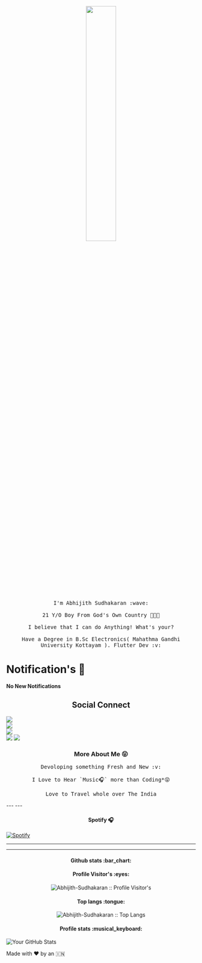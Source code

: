 <p align="center">
  <img src="https://media.giphy.com/media/MeJgB3yMMwIaHmKD4z/giphy.gif" width="40%">
  <br><br>
  <samp>
    I'm Abhijith Sudhakaran :wave:
    <br><br>
    21 Y/O Boy From God's Own Country 🌴🌿🌊
    <br><br>
    I believe that I can do Anything! What's your?
    <br><br>
    Have a Degree in B.Sc Electronics( Mahathma Gandhi University Kottayam ).
    Flutter Dev :v:
  </samp>
</p>

<h1> Notification's 🔔 </h1>
 <b> No New Notifications </b>

<h2 align="center">Social Connect</h2>

<a href="https://t.me/Telecat_X"><img src="https://img.shields.io/badge/Contact Via Telegram‎%20-black.svg?style=for-the-badge&logo=Telegram"></a><br>
<a href="http://www.instagram.com/hypercat_ext"><img src="https://img.shields.io/badge/Follow on Instagram%20-black.svg?style=for-the-badge&logo=Instagram"></a><br>
<a href="http://reddit.com/Hypercat"><img src="https://img.shields.io/badge/Follow Me on Reddit%20-black.svg?style=for-the-badge&logo=Reddit"></a><br>
<a href="https://www.linkedin.com/in/abhijithsudhakaran?utm_source=share&utm_campaign=share_via&utm_content=profile&utm_medium=android_app"><img src="https://img.shields.io/badge/Hire Me on LinkedIn%20-black.svg?style=for-the-badge&logo=Linkedin"></a>
<a href="https://t.me/readmeab"><img src="https://img.shields.io/badge/Join Our Community%20-black.svg?style=for-the-badge&logo=Telegram"></a>

<h3 align="center">More About Me 😝</h3>

<p align="center">
   <samp>
     Devoloping something Fresh and New :v:
   <br><br>
     I Love to Hear `Music🎧` more than Coding*😝
   <br><br>
     Love to Travel whole over The India
</samp>
</p>
---
---

<h4 align="center"> Spotify 🎧</h4>

[![Spotify](https://novatorem.bgstatic.vercel.app/api/spotify)](http://open.spotify.com/track/6rqhFgbbKwnb9MLmUQDhG6)

---

---

<h4 align="center">Github stats :bar_chart:</h4>

<h4 align="center">Profile Visitor's :eyes:</h4>

<p align="center"><img src="https://profile-counter.glitch.me/{Abhijith-Sudhakaran}/count.svg" alt="Abhijith-Sudhakaran :: Profile Visitor's" /></p>

<h4 align="center">Top langs :tongue:</h4>

<p align="center"><img src="https://github-readme-stats.vercel.app/api/top-langs/?username=Abhijith-Sudhakaran&langs_count=10&theme=tokyonight&layout=compact" alt="Abhijith-Sudhakaran :: Top Langs" /></p>

<h4 align="center">Profile stats :musical_keyboard:</h4>

![Your GitHub Stats](https://github-readme-stats.vercel.app/api?username=Abhijith-Sudhakaran&show_icons=true&theme=dark)

<p>
  Made with ♥️ by an 🇮🇳
</p>

